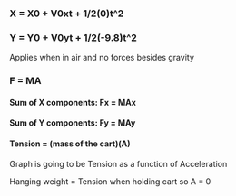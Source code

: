 ### X = X0 + V0xt + 1/2(0)t^2
### Y = Y0 + V0yt + 1/2(-9.8)t^2

Applies when in air and no forces besides gravity


### F = MA
#### Sum of X components: Fx = MAx
#### Sum of Y components: Fy = MAy


#### Tension = (mass of the cart)(A)


Graph is going to be Tension as a function of Acceleration

Hanging weight = Tension when holding cart so A = 0

